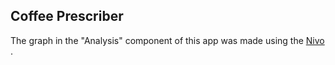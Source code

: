 
## Coffee Prescriber


The graph in the "Analysis" component of this app was made using the [Nivo](https://nivo.rocks/) . 